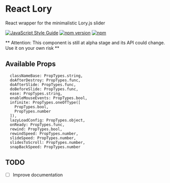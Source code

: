 # React Lory

React wrapper for the minimalistic Lory.js slider

[![JavaScript Style Guide](https://img.shields.io/badge/code%20style-standard-brightgreen.svg)](http://standardjs.com/)
[![npm version](https://badge.fury.io/js/react-lory.svg)](https://badge.fury.io/js/react-lory)
[![npm](https://img.shields.io/npm/dm/react-lory.svg?maxAge=2592000)](https://www.npmjs.com/package/react-lory)

** Attention: This component is still at alpha stage and its API could change. Use it on your own risk **

## Available Props

```
  classNameBase: PropTypes.string,
  doAfterDestroy: PropTypes.func,
  doAfterSlide: PropTypes.func,
  doBeforeSlide: PropTypes.func,
  ease: PropTypes.string,
  enableMouseEvents: PropTypes.bool,
  infinite: PropTypes.oneOfType([
    PropTypes.bool,
    PropTypes.number
  ]),
  lazyLoadConfig: PropTypes.object,
  onReady: PropTypes.func,
  rewind: PropTypes.bool,
  rewindSpeed: PropTypes.number,
  slideSpeed: PropTypes.number,
  slidesToScroll: PropTypes.number,
  snapBackSpeed: PropTypes.number
```

## TODO

* [ ] Improve documentation
